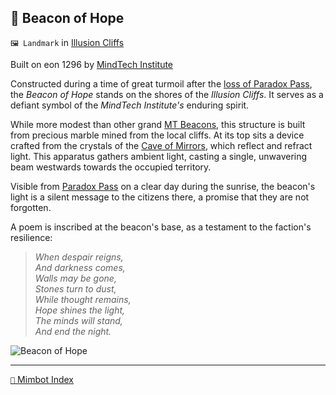 ## 🙏 Beacon of Hope

`🖼️ Landmark` in [Illusion Cliffs](<https://zeithalt.github.io/r/illusion_cliffs>)

Built on eon 1296 by [MindTech Institute](<https://zeithalt.github.io/r/mindtech_institute>)

Constructed during a time of great turmoil after the [loss of Paradox Pass](<https://zeithalt.github.io/t/#eon1286>), the _Beacon of Hope_ stands on the shores of the _Illusion Cliffs_. It serves as a defiant symbol of the _MindTech Institute's_ enduring spirit.

While more modest than other grand [MT Beacons](<https://zeithalt.github.io/r/beacon_of_reason.html>), this structure is built from precious marble mined from the local cliffs. At its top sits a device crafted from the crystals of the [Cave of Mirrors](<https://zeithalt.github.io/r/cave_of_mirrors.html>), which reflect and refract light. This apparatus gathers ambient light, casting a single, unwavering beam westwards towards the occupied territory.

Visible from [Paradox Pass](<https://zeithalt.github.io/r/paradox_pass.html>) on a clear day during the sunrise, the beacon's light is a silent message to the citizens there, a promise that they are not forgotten.

A poem is inscribed at the beacon's base, as a testament to the faction's resilience:

> *When despair reigns,  
> And darkness comes,   
> Walls may be gone,  
> Stones turn to dust,  
> While thought remains,  
> Hope shines the light,  
> The minds will stand,  
> And end the night.*

![Beacon of Hope](https://zeithalt.github.io/r/i/beacon_of_hope.png)

-----
[`📑` Mimbot Index](<https://zeithalt.github.io/r/#97f0>)
<!---
-->
